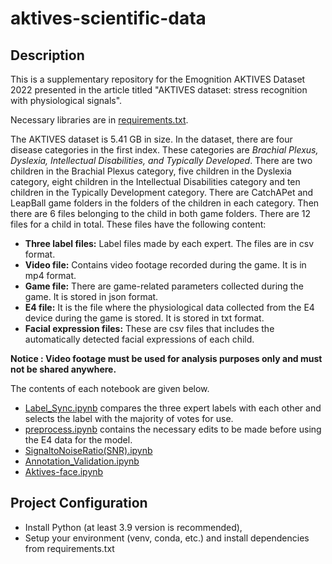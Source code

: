 # aktives-scientific-data

## Description

This is a supplementary repository for the Emognition AKTIVES Dataset 2022 presented in the article titled
"AKTIVES dataset: stress recognition with physiological signals".

Necessary libraries are in [requirements.txt](https://github.com/hiddenslate/aktives-scientific-data/blob/main/requirements.txt).

The AKTIVES dataset is 5.41 GB in size. In the dataset, there are four disease categories in the first index.
These categories are *Brachial Plexus, Dyslexia, Intellectual Disabilities, and Typically Developed*. There are two children in the Brachial Plexus category, five children in the Dyslexia category, eight children in the Intellectual Disabilities category and ten children in the Typically Development category.
There are CatchAPet and LeapBall game folders in the folders of the children in each category. Then there are 6 files belonging to the child in both game folders. There are 12 files for a child in total. These files have the following content:

- **Three label files:** Label files made by each expert. The files are in csv format.
- **Video file:** Contains video footage recorded during the game. It is in mp4 format.
- **Game file:** There are game-related parameters collected during the game. It is stored in json format.
- **E4 file:** It is the file where the physiological data collected from the E4 device during the game is stored. It is stored in txt format.
- **Facial expression files:** These are csv files that includes the automatically detected facial expressions of each child.

**Notice : Video footage must be used for analysis purposes only and must not be shared anywhere.**

The contents of each notebook are given below.

* [Label_Sync.ipynb](https://github.com/hiddenslate/aktives-scientific-data/blob/main/Label_Sync.ipynb) compares the three expert labels with each other and selects the label with the majority of votes for use.
* [preprocess.ipynb](https://github.com/hiddenslate/aktives-scientific-data/blob/main/preprocess.ipynb) contains the necessary edits to be made before using the E4 data for the model.
* [SignaltoNoiseRatio(SNR).ipynb](https://github.com/hiddenslate/aktives-scientific-data/blob/main/SignaltoNoiseRatio(SNR).ipynb)
* [Annotation_Validation.ipynb](https://github.com/hiddenslate/aktives-scientific-data/blob/main/Annotation_Validation.ipynb)
* [Aktives-face.ipynb](https://github.com/hiddenslate/aktives-scientific-data/blob/main/Aktives-face.ipynb)


## Project Configuration

* Install Python (at least 3.9 version is recommended),
* Setup your environment (venv, conda, etc.) and install dependencies from requirements.txt
